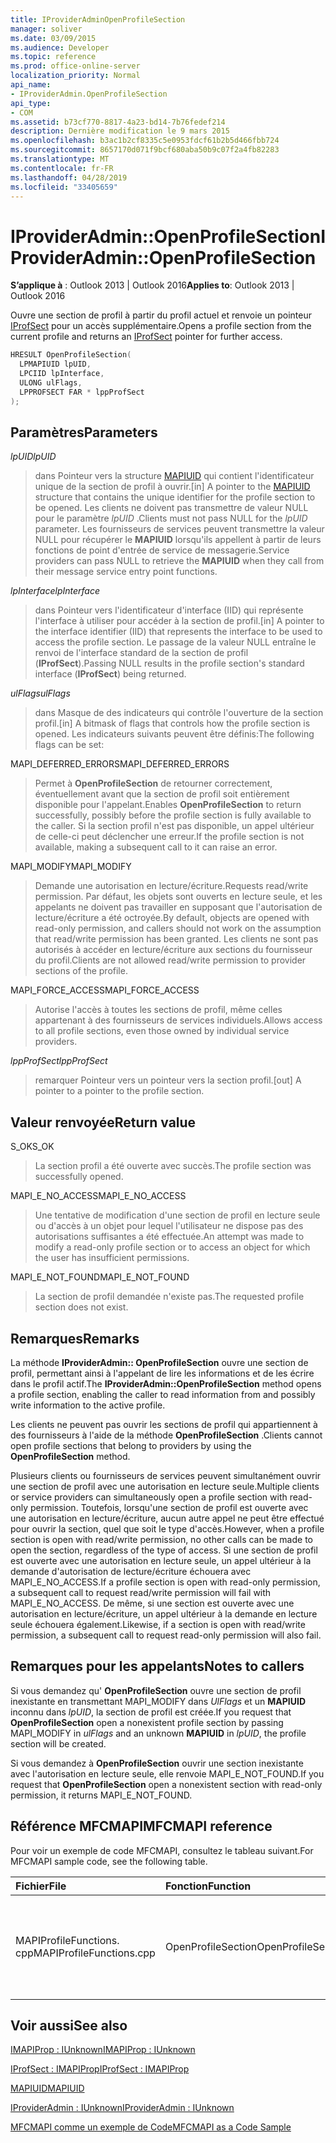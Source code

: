 ```yaml
---
title: IProviderAdminOpenProfileSection
manager: soliver
ms.date: 03/09/2015
ms.audience: Developer
ms.topic: reference
ms.prod: office-online-server
localization_priority: Normal
api_name:
- IProviderAdmin.OpenProfileSection
api_type:
- COM
ms.assetid: b73cf770-8817-4a23-bd14-7b76fedef214
description: Dernière modification le 9 mars 2015
ms.openlocfilehash: b3ac1b2cf8335c5e0953fdcf61b2b5d466fbb724
ms.sourcegitcommit: 8657170d071f9bcf680aba50b9c07f2a4fb82283
ms.translationtype: MT
ms.contentlocale: fr-FR
ms.lasthandoff: 04/28/2019
ms.locfileid: "33405659"
---
```

# <a name="iprovideradminopenprofilesection"></a><span data-ttu-id="09472-103">IProviderAdmin::OpenProfileSection</span><span class="sxs-lookup"><span data-stu-id="09472-103">IProviderAdmin::OpenProfileSection</span></span>

  
  
<span data-ttu-id="09472-104">**S’applique à** : Outlook 2013 | Outlook 2016</span><span class="sxs-lookup"><span data-stu-id="09472-104">**Applies to**: Outlook 2013 | Outlook 2016</span></span> 
  
<span data-ttu-id="09472-105">Ouvre une section de profil à partir du profil actuel et renvoie un pointeur [IProfSect](iprofsectimapiprop.md) pour un accès supplémentaire.</span><span class="sxs-lookup"><span data-stu-id="09472-105">Opens a profile section from the current profile and returns an [IProfSect](iprofsectimapiprop.md) pointer for further access.</span></span> 
  
```cpp
HRESULT OpenProfileSection(
  LPMAPIUID lpUID,
  LPCIID lpInterface,
  ULONG ulFlags,
  LPPROFSECT FAR * lppProfSect
);
```

## <a name="parameters"></a><span data-ttu-id="09472-106">Paramètres</span><span class="sxs-lookup"><span data-stu-id="09472-106">Parameters</span></span>

 <span data-ttu-id="09472-107">_lpUID_</span><span class="sxs-lookup"><span data-stu-id="09472-107">_lpUID_</span></span>
  
> <span data-ttu-id="09472-108">dans Pointeur vers la structure [MAPIUID](mapiuid.md) qui contient l'identificateur unique de la section de profil à ouvrir.</span><span class="sxs-lookup"><span data-stu-id="09472-108">[in] A pointer to the [MAPIUID](mapiuid.md) structure that contains the unique identifier for the profile section to be opened.</span></span> <span data-ttu-id="09472-109">Les clients ne doivent pas transmettre de valeur NULL pour le paramètre _lpUID_ .</span><span class="sxs-lookup"><span data-stu-id="09472-109">Clients must not pass NULL for the  _lpUID_ parameter.</span></span> <span data-ttu-id="09472-110">Les fournisseurs de services peuvent transmettre la valeur NULL pour récupérer le **MAPIUID** lorsqu'ils appellent à partir de leurs fonctions de point d'entrée de service de messagerie.</span><span class="sxs-lookup"><span data-stu-id="09472-110">Service providers can pass NULL to retrieve the **MAPIUID** when they call from their message service entry point functions.</span></span> 
    
 <span data-ttu-id="09472-111">_lpInterface_</span><span class="sxs-lookup"><span data-stu-id="09472-111">_lpInterface_</span></span>
  
> <span data-ttu-id="09472-112">dans Pointeur vers l'identificateur d'interface (IID) qui représente l'interface à utiliser pour accéder à la section de profil.</span><span class="sxs-lookup"><span data-stu-id="09472-112">[in] A pointer to the interface identifier (IID) that represents the interface to be used to access the profile section.</span></span> <span data-ttu-id="09472-113">Le passage de la valeur NULL entraîne le renvoi de l'interface standard de la section de profil (**IProfSect**).</span><span class="sxs-lookup"><span data-stu-id="09472-113">Passing NULL results in the profile section's standard interface (**IProfSect**) being returned.</span></span> 
    
 <span data-ttu-id="09472-114">_ulFlags_</span><span class="sxs-lookup"><span data-stu-id="09472-114">_ulFlags_</span></span>
  
> <span data-ttu-id="09472-115">dans Masque de des indicateurs qui contrôle l'ouverture de la section profil.</span><span class="sxs-lookup"><span data-stu-id="09472-115">[in] A bitmask of flags that controls how the profile section is opened.</span></span> <span data-ttu-id="09472-116">Les indicateurs suivants peuvent être définis:</span><span class="sxs-lookup"><span data-stu-id="09472-116">The following flags can be set:</span></span>
    
<span data-ttu-id="09472-117">MAPI_DEFERRED_ERRORS</span><span class="sxs-lookup"><span data-stu-id="09472-117">MAPI_DEFERRED_ERRORS</span></span> 
  
> <span data-ttu-id="09472-118">Permet à **OpenProfileSection** de retourner correctement, éventuellement avant que la section de profil soit entièrement disponible pour l'appelant.</span><span class="sxs-lookup"><span data-stu-id="09472-118">Enables **OpenProfileSection** to return successfully, possibly before the profile section is fully available to the caller.</span></span> <span data-ttu-id="09472-119">Si la section profil n'est pas disponible, un appel ultérieur de celle-ci peut déclencher une erreur.</span><span class="sxs-lookup"><span data-stu-id="09472-119">If the profile section is not available, making a subsequent call to it can raise an error.</span></span> 
    
<span data-ttu-id="09472-120">MAPI_MODIFY</span><span class="sxs-lookup"><span data-stu-id="09472-120">MAPI_MODIFY</span></span> 
  
> <span data-ttu-id="09472-121">Demande une autorisation en lecture/écriture.</span><span class="sxs-lookup"><span data-stu-id="09472-121">Requests read/write permission.</span></span> <span data-ttu-id="09472-122">Par défaut, les objets sont ouverts en lecture seule, et les appelants ne doivent pas travailler en supposant que l'autorisation de lecture/écriture a été octroyée.</span><span class="sxs-lookup"><span data-stu-id="09472-122">By default, objects are opened with read-only permission, and callers should not work on the assumption that read/write permission has been granted.</span></span> <span data-ttu-id="09472-123">Les clients ne sont pas autorisés à accéder en lecture/écriture aux sections du fournisseur du profil.</span><span class="sxs-lookup"><span data-stu-id="09472-123">Clients are not allowed read/write permission to provider sections of the profile.</span></span>
    
<span data-ttu-id="09472-124">MAPI_FORCE_ACCESS</span><span class="sxs-lookup"><span data-stu-id="09472-124">MAPI_FORCE_ACCESS</span></span>
  
> <span data-ttu-id="09472-125">Autorise l'accès à toutes les sections de profil, même celles appartenant à des fournisseurs de services individuels.</span><span class="sxs-lookup"><span data-stu-id="09472-125">Allows access to all profile sections, even those owned by individual service providers.</span></span>
    
 <span data-ttu-id="09472-126">_lppProfSect_</span><span class="sxs-lookup"><span data-stu-id="09472-126">_lppProfSect_</span></span>
  
> <span data-ttu-id="09472-127">remarquer Pointeur vers un pointeur vers la section profil.</span><span class="sxs-lookup"><span data-stu-id="09472-127">[out] A pointer to a pointer to the profile section.</span></span>
    
## <a name="return-value"></a><span data-ttu-id="09472-128">Valeur renvoyée</span><span class="sxs-lookup"><span data-stu-id="09472-128">Return value</span></span>

<span data-ttu-id="09472-129">S_OK</span><span class="sxs-lookup"><span data-stu-id="09472-129">S_OK</span></span> 
  
> <span data-ttu-id="09472-130">La section profil a été ouverte avec succès.</span><span class="sxs-lookup"><span data-stu-id="09472-130">The profile section was successfully opened.</span></span>
    
<span data-ttu-id="09472-131">MAPI_E_NO_ACCESS</span><span class="sxs-lookup"><span data-stu-id="09472-131">MAPI_E_NO_ACCESS</span></span> 
  
> <span data-ttu-id="09472-132">Une tentative de modification d'une section de profil en lecture seule ou d'accès à un objet pour lequel l'utilisateur ne dispose pas des autorisations suffisantes a été effectuée.</span><span class="sxs-lookup"><span data-stu-id="09472-132">An attempt was made to modify a read-only profile section or to access an object for which the user has insufficient permissions.</span></span>
    
<span data-ttu-id="09472-133">MAPI_E_NOT_FOUND</span><span class="sxs-lookup"><span data-stu-id="09472-133">MAPI_E_NOT_FOUND</span></span> 
  
> <span data-ttu-id="09472-134">La section de profil demandée n'existe pas.</span><span class="sxs-lookup"><span data-stu-id="09472-134">The requested profile section does not exist.</span></span>
    
## <a name="remarks"></a><span data-ttu-id="09472-135">Remarques</span><span class="sxs-lookup"><span data-stu-id="09472-135">Remarks</span></span>

<span data-ttu-id="09472-136">La méthode **IProviderAdmin:: OpenProfileSection** ouvre une section de profil, permettant ainsi à l'appelant de lire les informations et de les écrire dans le profil actif.</span><span class="sxs-lookup"><span data-stu-id="09472-136">The **IProviderAdmin::OpenProfileSection** method opens a profile section, enabling the caller to read information from and possibly write information to the active profile.</span></span> 
  
<span data-ttu-id="09472-137">Les clients ne peuvent pas ouvrir les sections de profil qui appartiennent à des fournisseurs à l'aide de la méthode **OpenProfileSection** .</span><span class="sxs-lookup"><span data-stu-id="09472-137">Clients cannot open profile sections that belong to providers by using the **OpenProfileSection** method.</span></span> 
  
<span data-ttu-id="09472-138">Plusieurs clients ou fournisseurs de services peuvent simultanément ouvrir une section de profil avec une autorisation en lecture seule.</span><span class="sxs-lookup"><span data-stu-id="09472-138">Multiple clients or service providers can simultaneously open a profile section with read-only permission.</span></span> <span data-ttu-id="09472-139">Toutefois, lorsqu'une section de profil est ouverte avec une autorisation en lecture/écriture, aucun autre appel ne peut être effectué pour ouvrir la section, quel que soit le type d'accès.</span><span class="sxs-lookup"><span data-stu-id="09472-139">However, when a profile section is open with read/write permission, no other calls can be made to open the section, regardless of the type of access.</span></span> <span data-ttu-id="09472-140">Si une section de profil est ouverte avec une autorisation en lecture seule, un appel ultérieur à la demande d'autorisation de lecture/écriture échouera avec MAPI_E_NO_ACCESS.</span><span class="sxs-lookup"><span data-stu-id="09472-140">If a profile section is open with read-only permission, a subsequent call to request read/write permission will fail with MAPI_E_NO_ACCESS.</span></span> <span data-ttu-id="09472-141">De même, si une section est ouverte avec une autorisation en lecture/écriture, un appel ultérieur à la demande en lecture seule échouera également.</span><span class="sxs-lookup"><span data-stu-id="09472-141">Likewise, if a section is open with read/write permission, a subsequent call to request read-only permission will also fail.</span></span> 
  
## <a name="notes-to-callers"></a><span data-ttu-id="09472-142">Remarques pour les appelants</span><span class="sxs-lookup"><span data-stu-id="09472-142">Notes to callers</span></span>

<span data-ttu-id="09472-143">Si vous demandez qu' **OpenProfileSection** ouvre une section de profil inexistante en transmettant MAPI_MODIFY dans _UlFlags_ et un **MAPIUID** inconnu dans _lpUID_, la section de profil est créée.</span><span class="sxs-lookup"><span data-stu-id="09472-143">If you request that **OpenProfileSection** open a nonexistent profile section by passing MAPI_MODIFY in  _ulFlags_ and an unknown **MAPIUID** in  _lpUID_, the profile section will be created.</span></span> 
  
<span data-ttu-id="09472-144">Si vous demandez à **OpenProfileSection** ouvrir une section inexistante avec l'autorisation en lecture seule, elle renvoie MAPI_E_NOT_FOUND.</span><span class="sxs-lookup"><span data-stu-id="09472-144">If you request that **OpenProfileSection** open a nonexistent section with read-only permission, it returns MAPI_E_NOT_FOUND.</span></span> 
  
## <a name="mfcmapi-reference"></a><span data-ttu-id="09472-145">Référence MFCMAPI</span><span class="sxs-lookup"><span data-stu-id="09472-145">MFCMAPI reference</span></span>

<span data-ttu-id="09472-146">Pour voir un exemple de code MFCMAPI, consultez le tableau suivant.</span><span class="sxs-lookup"><span data-stu-id="09472-146">For MFCMAPI sample code, see the following table.</span></span>
  
|<span data-ttu-id="09472-147">**Fichier**</span><span class="sxs-lookup"><span data-stu-id="09472-147">**File**</span></span>|<span data-ttu-id="09472-148">**Fonction**</span><span class="sxs-lookup"><span data-stu-id="09472-148">**Function**</span></span>|<span data-ttu-id="09472-149">**Commentaire**</span><span class="sxs-lookup"><span data-stu-id="09472-149">**Comment**</span></span>|
|:-----|:-----|:-----|
|<span data-ttu-id="09472-150">MAPIProfileFunctions. cpp</span><span class="sxs-lookup"><span data-stu-id="09472-150">MAPIProfileFunctions.cpp</span></span>  <br/> |<span data-ttu-id="09472-151">OpenProfileSection</span><span class="sxs-lookup"><span data-stu-id="09472-151">OpenProfileSection</span></span>  <br/> |<span data-ttu-id="09472-152">MFCMAPI utilise la méthode **IProviderAdmin:: OpenProfileSection** pour ouvrir une section de profil à partir du profil actuel.</span><span class="sxs-lookup"><span data-stu-id="09472-152">MFCMAPI uses the **IProviderAdmin::OpenProfileSection** method to open a profile section from the current profile.</span></span>  <br/> |
   
## <a name="see-also"></a><span data-ttu-id="09472-153">Voir aussi</span><span class="sxs-lookup"><span data-stu-id="09472-153">See also</span></span>



[<span data-ttu-id="09472-154">IMAPIProp : IUnknown</span><span class="sxs-lookup"><span data-stu-id="09472-154">IMAPIProp : IUnknown</span></span>](imapipropiunknown.md)
  
[<span data-ttu-id="09472-155">IProfSect : IMAPIProp</span><span class="sxs-lookup"><span data-stu-id="09472-155">IProfSect : IMAPIProp</span></span>](iprofsectimapiprop.md)
  
[<span data-ttu-id="09472-156">MAPIUID</span><span class="sxs-lookup"><span data-stu-id="09472-156">MAPIUID</span></span>](mapiuid.md)
  
[<span data-ttu-id="09472-157">IProviderAdmin : IUnknown</span><span class="sxs-lookup"><span data-stu-id="09472-157">IProviderAdmin : IUnknown</span></span>](iprovideradminiunknown.md)


[<span data-ttu-id="09472-158">MFCMAPI comme un exemple de Code</span><span class="sxs-lookup"><span data-stu-id="09472-158">MFCMAPI as a Code Sample</span></span>](mfcmapi-as-a-code-sample.md)


